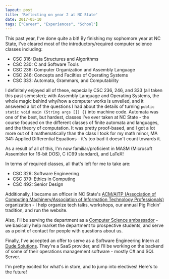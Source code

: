 ```yaml
---
layout: post
title: 'Reflecting on year 2 at NC State'
date: 2017-05-10
tags: ["Career", "Experiences", "School"]
---
```


This past year, I've done quite a bit! By finishing my sophomore year at NC State, I've cleared most of the introductory/required computer science classes including:

- CSC 316: Data Structures and Algorithms
- CSC 230: C and Software Tools
- CSC 236: Computer Organization and Assembly Language
- CSC 246: Concepts and Facilties of Operating Systems
- CSC 333: Automata, Grammars, and Computability

I definitely enjoyed all of these, especially CSC 236, 246, and 333 (all taken this past semester); with Assembly Language and Operating Systems, the whole magic behind why/how a computer works is unveiled, and it answered a lot of the questions I had about the details of turning `public static void main (String args []) {}` into machine code. Automata was one of the best, but hardest, classes I've ever taken at NC State - the course focused on the different classes of finite automata and languages, and the theory of computation. It was pretty proof-based, and I got a lot more out of it mathematically than the class I took for my math minor, MA 341: Applied Differential Equations - it's too bad it doesn't count towards it.

As a result of all of this, I'm now familiar/proficient in MASM (Microsoft Assembler for 16-bit DOS), C (C99 standard), and LaTeX!

In terms of required classes, all that's left for me to take are:

- CSC 326: Software Engineering
- CSC 379: Ethics in Computing
- CSC 492: Senior Design

Additionally, I became an officer in NC State's [ACM/AITP (Association of Computing Machinery/Association of Information Technology Professionals)](https://acm-ncsu.github.io) organization - I help organize tech talks, workshops, our annual Pig Pickin' tradition, and run the website.

Also, I'll be serving the department as a [Computer Science ambassador](https://www.csc.ncsu.edu/ambassadors/) - we basically help market the department to prospective students, and serve as a point of contact for people with questions about us.  

Finally, I've accepted an offer to serve as a Software Engineering Intern at [Dude Solutions](https://www.dudesolutions.com). They're a SaaS provider, and I'll be working on the backend of some of their operations management software - mostly C# and SQL Server.

I'm pretty excited for what's in store, and to jump into electives! Here's to the future!
